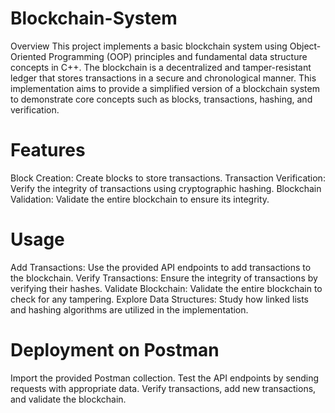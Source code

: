 # Blockchain-System
Overview
This project implements a basic blockchain system using Object-Oriented Programming (OOP) principles and fundamental data structure concepts in C++. The blockchain is a decentralized and tamper-resistant ledger that stores transactions in a secure and chronological manner. This implementation aims to provide a simplified version of a blockchain system to demonstrate core concepts such as blocks, transactions, hashing, and verification.
# Features
Block Creation: Create blocks to store transactions.
Transaction Verification: Verify the integrity of transactions using cryptographic hashing.
Blockchain Validation: Validate the entire blockchain to ensure its integrity.
# Usage
Add Transactions: Use the provided API endpoints to add transactions to the blockchain.
Verify Transactions: Ensure the integrity of transactions by verifying their hashes.
Validate Blockchain: Validate the entire blockchain to check for any tampering.
Explore Data Structures: Study how linked lists and hashing algorithms are utilized in the implementation.
# Deployment on Postman
Import the provided Postman collection.
Test the API endpoints by sending requests with appropriate data.
Verify transactions, add new transactions, and validate the blockchain.
